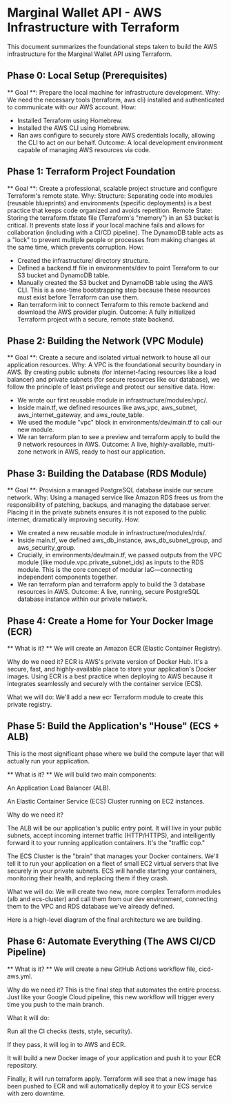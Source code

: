 # Marginal Wallet API - AWS Infrastructure with Terraform

This document summarizes the foundational steps taken to build the AWS infrastructure for the Marginal Wallet API using Terraform.

## Phase 0: Local Setup (Prerequisites)
** Goal **: Prepare the local machine for infrastructure development.
Why: We need the necessary tools (terraform, aws cli) installed and authenticated to communicate with our AWS account.
How:
- Installed Terraform using Homebrew.
- Installed the AWS CLI using Homebrew.
- Ran aws configure to securely store AWS credentials locally, allowing the CLI to act on our behalf.
Outcome: A local development environment capable of managing AWS resources via code.

## Phase 1: Terraform Project Foundation

** Goal **: Create a professional, scalable project structure and configure Terraform's remote state.
Why:
Structure: Separating code into modules (reusable blueprints) and environments (specific deployments) is a best practice that keeps code organized and avoids repetition.
Remote State: Storing the terraform.tfstate file (Terraform's "memory") in an S3 bucket is critical. It prevents state loss if your local machine fails and allows for collaboration (including with a CI/CD pipeline). The DynamoDB table acts as a "lock" to prevent multiple people or processes from making changes at the same time, which prevents corruption.
How:
- Created the infrastructure/ directory structure.
- Defined a backend.tf file in environments/dev to point Terraform to our S3 bucket and DynamoDB table.
- Manually created the S3 bucket and DynamoDB table using the AWS CLI. This is a one-time bootstrapping step because these resources must exist before Terraform can use them.
- Ran terraform init to connect Terraform to this remote backend and download the AWS provider plugin.
Outcome: A fully initialized Terraform project with a secure, remote state backend.

## Phase 2: Building the Network (VPC Module)

** Goal **: Create a secure and isolated virtual network to house all our application resources.
Why: A VPC is the foundational security boundary in AWS. By creating public subnets (for internet-facing resources like a load balancer) and private subnets (for secure resources like our database), we follow the principle of least privilege and protect our sensitive data.
How:
- We wrote our first reusable module in infrastructure/modules/vpc/.
- Inside main.tf, we defined resources like aws_vpc, aws_subnet, aws_internet_gateway, and aws_route_table.
- We used the module "vpc" block in environments/dev/main.tf to call our new module.
- We ran terraform plan to see a preview and terraform apply to build the 9 network resources in AWS.
Outcome: A live, highly-available, multi-zone network in AWS, ready to host our application.

## Phase 3: Building the Database (RDS Module)

** Goal **: Provision a managed PostgreSQL database inside our secure network.
Why: Using a managed service like Amazon RDS frees us from the responsibility of patching, backups, and managing the database server. Placing it in the private subnets ensures it is not exposed to the public internet, dramatically improving security.
How:
- We created a new reusable module in infrastructure/modules/rds/.
- Inside main.tf, we defined aws_db_instance, aws_db_subnet_group, and aws_security_group.
- Crucially, in environments/dev/main.tf, we passed outputs from the VPC module (like module.vpc.private_subnet_ids) as inputs to the RDS module. This is the core concept of modular IaC—connecting independent components together.
- We ran terraform plan and terraform apply to build the 3 database resources in AWS.
Outcome: A live, running, secure PostgreSQL database instance within our private network.

## Phase 4: Create a Home for Your Docker Image (ECR)

** What is it? ** We will create an Amazon ECR (Elastic Container Registry).

Why do we need it? ECR is AWS's private version of Docker Hub. It's a secure, fast, and highly-available place to store your application's Docker images. Using ECR is a best practice when deploying to AWS because it integrates seamlessly and securely with the container service (ECS).

What we will do: We'll add a new ecr Terraform module to create this private registry.

## Phase 5: Build the Application's "House" (ECS + ALB)

This is the most significant phase where we build the compute layer that will actually run your application.

** What is it? ** We will build two main components:

An Application Load Balancer (ALB).

An Elastic Container Service (ECS) Cluster running on EC2 instances.

Why do we need it?

The ALB will be our application's public entry point. It will live in your public subnets, accept incoming internet traffic (HTTP/HTTPS), and intelligently forward it to your running application containers. It's the "traffic cop."

The ECS Cluster is the "brain" that manages your Docker containers. We'll tell it to run your application on a fleet of small EC2 virtual servers that live securely in your private subnets. ECS will handle starting your containers, monitoring their health, and replacing them if they crash.

What we will do: We will create two new, more complex Terraform modules (alb and ecs-cluster) and call them from our dev environment, connecting them to the VPC and RDS database we've already defined.

Here is a high-level diagram of the final architecture we are building.

## Phase 6: Automate Everything (The AWS CI/CD Pipeline)

** What is it? ** We will create a new GitHub Actions workflow file, cicd-aws.yml.

Why do we need it? This is the final step that automates the entire process. Just like your Google Cloud pipeline, this new workflow will trigger every time you push to the main branch.

What it will do:

Run all the CI checks (tests, style, security).

If they pass, it will log in to AWS and ECR.

It will build a new Docker image of your application and push it to your ECR repository.

Finally, it will run terraform apply. Terraform will see that a new image has been pushed to ECR and will automatically deploy it to your ECS service with zero downtime.